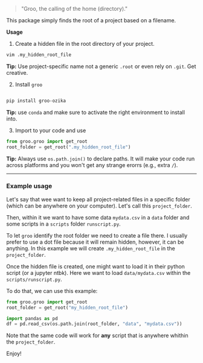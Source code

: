 > "Groo, the calling of the home (directory)."



This package simply finds the root of a project based on a filename.

**Usage**

1. Create a hidden file in the root directory of your project.

```bash
vim .my_hidden_root_file
```
**Tip:** Use project-specific name not a generic `.root` or even rely on `.git`. Get creative.

2. Install `groo`

```bash

pip install groo-ozika

```
**Tip:** use `conda` and make sure to activate the right environment to install into.

3. Import to your code and use


```python
from groo.groo import get_root
root_folder = get_root(".my_hidden_root_file")
```

**Tip:** Always use `os.path.join()` to declare paths. It will make your code run across platforms and you won't get any strange erorrs (e.g., extra `/`).


---

### Example usage

Let's say that wee want to keep all project-related files in a specific folder (which can be anywhere on your computer). Let's call this `project_folder`.

Then, within it we want to have some data `mydata.csv` in a `data` folder and some scripts in a `scripts` folder `runscript.py`.

To let `groo` identify the root folder we need to create a file there. I usually prefer to use a dot file because it will remain hidden, however, it can be anything. In this example we will create `.my_hidden_root_file` in the `project_folder`.

Once the hidden file is created, one might want to load it in their python script (or a jupyter ntbk). Here we want to load `data/mydata.csv` within the `scripts/runscript.py`.

To do that, we can use this example:
```python
from groo.groo import get_root
root_folder = get_root("my_hidden_root_file")

import pandas as pd
df = pd.read_csv(os.path.join(root_folder, "data", "mydata.csv"))

```
Note that the same code will work for **any** script that is anywhere whithin the `project_folder`.

Enjoy!
